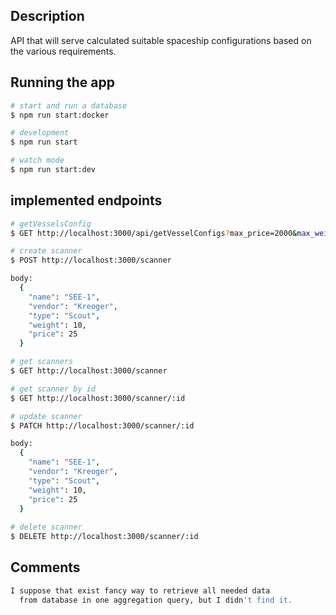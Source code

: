 
## Description

API that will serve calculated suitable spaceship configurations based on the various requirements.



## Running the app

```bash
# start and run a database
$ npm run start:docker

# development
$ npm run start

# watch mode
$ npm run start:dev

```

## implemented endpoints

```bash
# getVesselsConfig
$ GET http://localhost:3000/api/getVesselConfigs?max_price=2000&max_weight=200&journey_distance=10

# create scanner
$ POST http://localhost:3000/scanner

body:
  {
    "name": "SEE-1",
    "vendor": "Kreoger",
    "type": "Scout",
    "weight": 10,
    "price": 25
  }

# get scanners
$ GET http://localhost:3000/scanner

# get scanner by id
$ GET http://localhost:3000/scanner/:id

# update scanner
$ PATCH http://localhost:3000/scanner/:id 

body:
  {
    "name": "SEE-1",
    "vendor": "Kreoger",
    "type": "Scout",
    "weight": 10,
    "price": 25
  }
    
# delete scanner
$ DELETE http://localhost:3000/scanner/:id
```

## Comments

```bash
I suppose that exist fancy way to retrieve all needed data 
  from database in one aggregation query, but I didn't find it.
```
